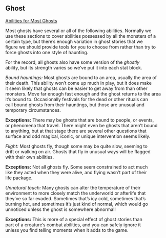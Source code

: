## Ghost

<u>Abilities for Most Ghosts</u>

Most ghosts have several or all of the following abilities. Normally we  
use these sections to cover abilities possessed by all the monsters of a  
certain type, but there’s enough variation in ghost stories that we  
figure we should provide tools for you to choose from rather than try to  
force ghosts into one style of haunting.

For the record, all ghosts also have some version of the *ghostly*  
ability, but its strength varies so we’ve put it into each stat block.

*Bound hauntings:* Most ghosts are bound to an area, usually the area of  
their death. This ability won’t come up much in play, but it does make  
it seem likely that ghosts can be easier to get away from than other  
monsters. Move far enough fast enough and the ghost returns to the area  
it’s bound to. Occasionally festivals for the dead or other rituals can  
call bound ghosts from their hauntings, but those are unusual and  
temporary circumstances.

**Exceptions:** There may be ghosts that are bound to people, or events,  
or phenomena that travel. There might even be ghosts that aren’t bound  
to anything, but at that stage there are several other questions that  
surface and odd magical, iconic, or unique intervention seems likely.

*Flight:* Most ghosts fly, though some may be quite slow, seeming to  
drift or walking on air. Ghosts that fly in unusual ways will be flagged  
with their own abilities.

**Exceptions:** Not all ghosts fly. Some seem constrained to act much  
like they acted when they were alive, and flying wasn’t part of their  
life package.

*Unnatural touch:* Many ghosts can alter the temperature of their  
environment to more closely match the underworld or afterlife that  
they’ve so far evaded. Sometimes that’s icy cold, sometimes that’s  
burning hot, and sometimes it’s just kind of normal, which would go  
unnoticed unless the ghost is somewhere abnormal!

**Exceptions:** This is more of a special effect of ghost stories than  
part of a creature’s combat abilities, and you can safely ignore it  
unless you find telling moments when it adds to the game.
